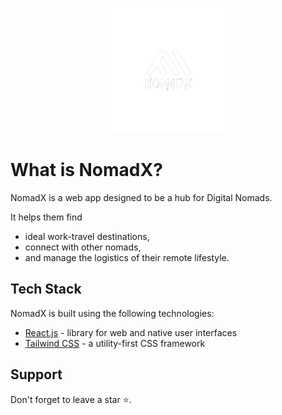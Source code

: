 <p align="center">
  <img src ="/Frontend/public/NOMADX.png" width="200" height="200" >
</p>


# What is NomadX?

NomadX is a web app designed to be a hub for Digital Nomads. 

It helps them find 
- ideal work-travel destinations, 
- connect with other nomads, 
- and manage the logistics of their remote lifestyle.

## Tech Stack

NomadX is built using the following technologies:

- [React.js](https://Reactjs.org/) - library for web and native user interfaces
- [Tailwind CSS](https://tailwindcss.com/) - a utility-first CSS framework

## Support

Don't forget to leave a star ⭐️.
